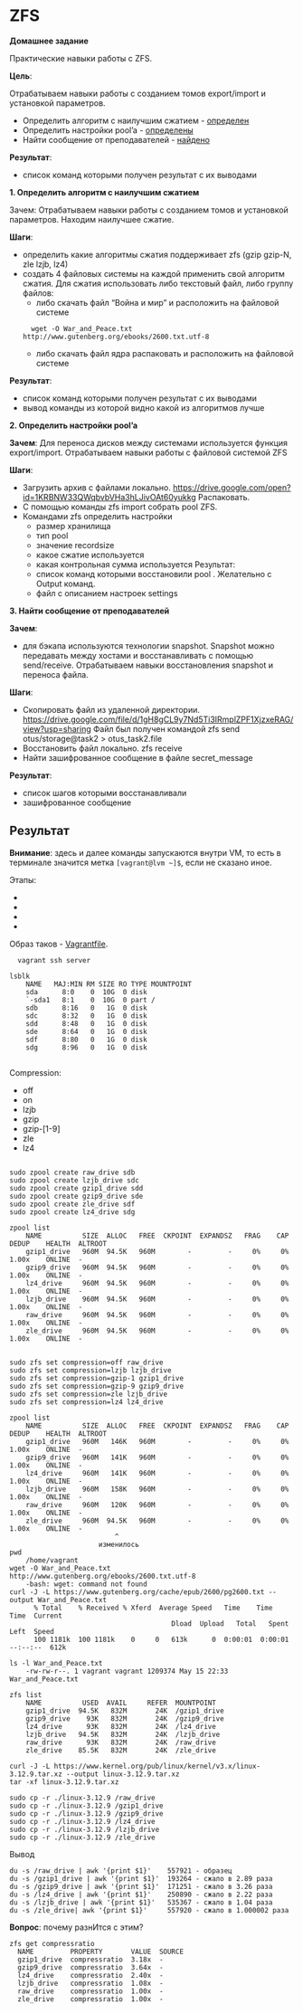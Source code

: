#  ZFS
__Домашнее задание__

Практические навыки работы с ZFS.

__Цель__:

Отрабатываем навыки работы с созданием томов export/import и установкой параметров.
* Определить алгоритм с наилучшим сжатием - [определен](#1)
* Определить настройки pool’a - [определены](#2)
* Найти сообщение от преподавателей - [найдено](#3)

__Результат__: 
* список команд которыми получен результат с их выводами 
  
__1. Определить алгоритм с наилучшим сжатием__

Зачем: 
Отрабатываем навыки работы с созданием томов и установкой параметров. Находим наилучшее сжатие.

__Шаги__:
* определить какие алгоритмы сжатия поддерживает zfs (gzip gzip-N, zle lzjb, lz4)
* создать 4 файловых системы на каждой применить свой алгоритм сжатия.
  Для сжатия использовать либо текстовый файл, либо группу файлов:
  * либо скачать файл “Война и мир” и расположить на файловой системе 
  ```shell
    wget -O War_and_Peace.txt http://www.gutenberg.org/ebooks/2600.txt.utf-8 
  ```
  * либо скачать файл ядра распаковать и расположить на файловой системе

__Результат__:
* список команд которыми получен результат с их выводами
* вывод команды из которой видно какой из алгоритмов лучше 
  
__2. Определить настройки pool’a__

__Зачем__: 
Для переноса дисков между системами используется функция export/import. Отрабатываем навыки работы с файловой системой ZFS

__Шаги__:
* Загрузить архив с файлами локально. https://drive.google.com/open?id=1KRBNW33QWqbvbVHa3hLJivOAt60yukkg Распаковать.
* С помощью команды zfs import собрать pool ZFS.
* Командами zfs определить настройки
  * размер хранилища
  * тип pool
  * значение recordsize
  * какое сжатие используется
  * какая контрольная сумма используется Результат:
  * список команд которыми восстановили pool . Желательно с Output команд.
  * файл с описанием настроек settings

__3. Найти сообщение от преподавателей__

__Зачем__: 
* для бэкапа используются технологии snapshot. Snapshot можно передавать между хостами и восстанавливать с помощью send/receive. Отрабатываем навыки восстановления snapshot и переноса файла.

__Шаги__:
* Скопировать файл из удаленной директории. https://drive.google.com/file/d/1gH8gCL9y7Nd5Ti3IRmplZPF1XjzxeRAG/view?usp=sharing Файл был получен командой zfs send otus/storage@task2 > otus_task2.file
* Восстановить файл локально. zfs receive
* Найти зашифрованное сообщение в файле secret_message

__Результат__:
* список шагов которыми восстанавливали
* зашифрованное сообщение

## Результат

__Внимание__: здесь и далее команды запускаются внутри VM, то есть в терминале значится метка `[vagrant@lvm ~]$`, если не сказано иное.

Этапы:
- [](#1)
- [](#2)
- [](#3)
- [](#4)


Образ таков - [Vagrantfile](./004/src/Vagrantfile). 
```shell
  vagrant ssh server
```

```shell
lsblk
    NAME   MAJ:MIN RM SIZE RO TYPE MOUNTPOINT
    sda      8:0    0  10G  0 disk 
    `-sda1   8:1    0  10G  0 part /
    sdb      8:16   0   1G  0 disk 
    sdc      8:32   0   1G  0 disk 
    sdd      8:48   0   1G  0 disk 
    sde      8:64   0   1G  0 disk 
    sdf      8:80   0   1G  0 disk 
    sdg      8:96   0   1G  0 disk 

```

## 

Compression:
* off 
* on 
* lzjb 
* gzip 
* gzip-[1-9] 
* zle 
* lz4

```shell

sudo zpool create raw_drive sdb
sudo zpool create lzjb_drive sdc
sudo zpool create gzip1_drive sdd
sudo zpool create gzip9_drive sde
sudo zpool create zle_drive sdf
sudo zpool create lz4_drive sdg

zpool list
    NAME          SIZE  ALLOC   FREE  CKPOINT  EXPANDSZ   FRAG    CAP  DEDUP    HEALTH  ALTROOT
    gzip1_drive   960M  94.5K   960M        -         -     0%     0%  1.00x    ONLINE  -
    gzip9_drive   960M  94.5K   960M        -         -     0%     0%  1.00x    ONLINE  -
    lz4_drive     960M  94.5K   960M        -         -     0%     0%  1.00x    ONLINE  -
    lzjb_drive    960M  94.5K   960M        -         -     0%     0%  1.00x    ONLINE  -
    raw_drive     960M  94.5K   960M        -         -     0%     0%  1.00x    ONLINE  -
    zle_drive     960M  94.5K   960M        -         -     0%     0%  1.00x    ONLINE  -


sudo zfs set compression=off raw_drive
sudo zfs set compression=lzjb lzjb_drive
sudo zfs set compression=gzip-1 gzip1_drive
sudo zfs set compression=gzip-9 gzip9_drive
sudo zfs set compression=zle lzjb_drive
sudo zfs set compression=lz4 lz4_drive

zpool list
    NAME          SIZE  ALLOC   FREE  CKPOINT  EXPANDSZ   FRAG    CAP  DEDUP    HEALTH  ALTROOT
    gzip1_drive   960M   146K   960M        -         -     0%     0%  1.00x    ONLINE  -
    gzip9_drive   960M   141K   960M        -         -     0%     0%  1.00x    ONLINE  -
    lz4_drive     960M   141K   960M        -         -     0%     0%  1.00x    ONLINE  -
    lzjb_drive    960M   158K   960M        -         -     0%     0%  1.00x    ONLINE  -
    raw_drive     960M   120K   960M        -         -     0%     0%  1.00x    ONLINE  -
    zle_drive     960M  94.5K   960M        -         -     0%     0%  1.00x    ONLINE  -
                          ^
                      изменилось
pwd
    /home/vagrant
wget -O War_and_Peace.txt http://www.gutenberg.org/ebooks/2600.txt.utf-8 
    -bash: wget: command not found
curl -J -L https://www.gutenberg.org/cache/epub/2600/pg2600.txt --output War_and_Peace.txt
      % Total    % Received % Xferd  Average Speed   Time    Time     Time  Current
                                        Dload  Upload   Total   Spent    Left  Speed
      100 1181k  100 1181k    0     0   613k      0  0:00:01  0:00:01 --:--:--  612k

ls -l War_and_Peace.txt 
    -rw-rw-r--. 1 vagrant vagrant 1209374 May 15 22:33 War_and_Peace.txt

zfs list
    NAME          USED  AVAIL     REFER  MOUNTPOINT
    gzip1_drive  94.5K   832M       24K  /gzip1_drive
    gzip9_drive    93K   832M       24K  /gzip9_drive
    lz4_drive      93K   832M       24K  /lz4_drive
    lzjb_drive   94.5K   832M       24K  /lzjb_drive
    raw_drive      93K   832M       24K  /raw_drive
    zle_drive    85.5K   832M       24K  /zle_drive

curl -J -L https://www.kernel.org/pub/linux/kernel/v3.x/linux-3.12.9.tar.xz --output linux-3.12.9.tar.xz
tar -xf linux-3.12.9.tar.xz

sudo cp -r ./linux-3.12.9 /raw_drive
sudo cp -r ./linux-3.12.9 /gzip1_drive
sudo cp -r ./linux-3.12.9 /gzip9_drive
sudo cp -r ./linux-3.12.9 /lz4_drive
sudo cp -r ./linux-3.12.9 /lzjb_drive
sudo cp -r ./linux-3.12.9 /zle_drive

```

Вывод <a name="#1"></a>

```shell
du -s /raw_drive | awk '{print $1}'    557921 - образец
du -s /gzip1_drive | awk '{print $1}'  193264 - сжало в 2.89 раза
du -s /gzip9_drive | awk '{print $1}'  171251 - сжало в 3.26 раза
du -s /lz4_drive | awk '{print $1}'    250890 - сжало в 2.22 раза
du -s /lzjb_drive | awk '{print $1}'   535367 - сжало в 1.04 раза
du -s /zle_drive| awk '{print $1}'     557920 - сжало в 1.000002 раза

```

__Вопрос__: почему разнИтся с этим?
```shell
zfs get compressratio
  NAME         PROPERTY       VALUE  SOURCE
  gzip1_drive  compressratio  3.18x  -
  gzip9_drive  compressratio  3.64x  -
  lz4_drive    compressratio  2.40x  -
  lzjb_drive   compressratio  1.08x  -
  raw_drive    compressratio  1.00x  -
  zle_drive    compressratio  1.00x  -


```
